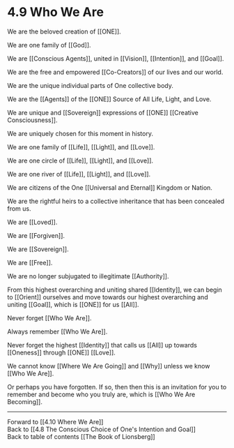 # 4.9 Who We Are

We are the beloved creation of [[ONE]]. 

We are one family of [[God]]. 

We are [[Conscious Agents]], united in [[Vision]], [[Intention]], and [[Goal]]. 

We are the free and empowered [[Co-Creators]] of our lives and our world. 

We are the unique individual parts of One collective body.

We are the [[Agents]] of the [[ONE]] Source of All Life, Light, and Love. 

We are unique and [[Sovereign]] expressions of [[ONE]] [[Creative Consciousness]]. 

We are uniquely chosen for this moment in history.

We are one family of [[Life]], [[Light]], and [[Love]].  

We are one circle of [[Life]], [[Light]], and [[Love]].   

We are one river of [[Life]], [[Light]], and [[Love]].  

We are citizens of the One [[Universal and Eternal]] Kingdom or Nation.  

We are the rightful heirs to a collective inheritance that has been concealed from us. 

We are [[Loved]].  

We are [[Forgiven]].  

We are [[Sovereign]].  

We are [[Free]]. 

We are no longer subjugated to illegitimate [[Authority]].  

From this highest overarching and uniting shared [[Identity]], we can begin to  [[Orient]] ourselves and move towards our highest overarching and uniting [[Goal]], which is [[ONE]] for us [[All]]. 

Never forget [[Who We Are]]. 

Always remember [[Who We Are]]. 

Never forget the highest [[Identity]] that calls us [[All]] up towards [[Oneness]] through [[ONE]] [[Love]]. 

We cannot know [[Where We Are Going]] and [[Why]] unless we know [[Who We Are]].  

Or perhaps you have forgotten. If so, then then this is an invitation for you to remember and become who you truly are, which is [[Who We Are Becoming]]. 

___

Forward to [[4.10 Where We Are]]  
Back to [[4.8 The Conscious Choice of One's Intention and Goal]]    
Back to table of contents [[The Book of Lionsberg]]  

